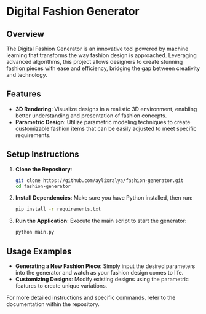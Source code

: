 # Digital Fashion Generator

## Overview
The Digital Fashion Generator is an innovative tool powered by machine learning that transforms the way fashion design is approached. Leveraging advanced algorithms, this project allows designers to create stunning fashion pieces with ease and efficiency, bridging the gap between creativity and technology.

## Features
- **3D Rendering**: Visualize designs in a realistic 3D environment, enabling better understanding and presentation of fashion concepts.
- **Parametric Design**: Utilize parametric modeling techniques to create customizable fashion items that can be easily adjusted to meet specific requirements.

## Setup Instructions
1. **Clone the Repository**: 
   ```bash
   git clone https://github.com/aylixralya/fashion-generator.git
   cd fashion-generator
   ```
2. **Install Dependencies**: 
   Make sure you have Python installed, then run:
   ```bash
   pip install -r requirements.txt
   ```
3. **Run the Application**: 
   Execute the main script to start the generator:
   ```bash
   python main.py
   ```

## Usage Examples
- **Generating a New Fashion Piece**:
   Simply input the desired parameters into the generator and watch as your fashion design comes to life.
- **Customizing Designs**:
   Modify existing designs using the parametric features to create unique variations.

For more detailed instructions and specific commands, refer to the documentation within the repository.